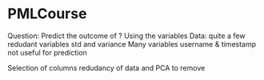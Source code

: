 PMLCourse
=========
Question: Predict the outcome of ?
Using the variables
Data: quite a few redudant variables std and variance 
Many variables username & timestamp not useful for prediction

Selection of columns
redudancy of data and PCA to remove

